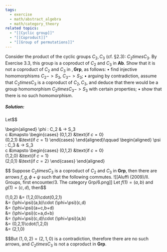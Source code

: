 ```yaml
---
tags:
  - exercise
  - math/abstract_algebra
  - math/category_theory
related topics:
  - "[[Cyclic group]]"
  - "[[Coproduct]]"
  - "[[Group of permutations]]"
---
```

Consider the product of the cyclic groups $C_2, C_3$ (cf. §2.3): $C_2 times C_3$. By
Exercise 3.3, this group is a coproduct of $C_2$ and $C_3$ in $\mathbf{Ab}$. Show that it is not a
coproduct of $C_2$ and $C_3$ in $,\mathbf{Grp}$, as follows:
• find injective homomorphisms $C_2 -> S_3$, $C_3 -> S_3$;
• arguing by contradiction, assume that $C_2 times C_3$ is a coproduct of $C_2, C_3$, and
deduce that there would be a group homomorphism $C_2 times C_3 -> S_3$ with certain
properties;
• show that there is no such homomorphism.

##### Solution:
Let$$

  \begin{aligned}
    \phi : C_2 & -> S_3\
    c &\mapsto
    \begin{cases}
      (0,1,2) &\text{if $c=0$}\
      (0,2,1) &\text{if $c=1$}
    \end{cases}
  \end{aligned}\qquad
  \begin{aligned}
    \psi : C_3 & -> S_3\
    c &\mapsto
    \begin{cases}
      (0,1,2) &\text{if $c=0$}\
      (1,2,0) &\text{if $c=1$}\
      (2,0,1) &\text{if $c=2$}
    \end{cases}
  \end{aligned}

$$
Suppose $C_2 times C_3$ is a coproduct of $C_2$ and $C_3$ in $\mathbf{Grp}$, then there are arrows $f,g,\phi+\psi$
such that the following commutes.
![[Aluffi (2009)/II. Groups, first encounter/3. The category Grp/6.png]]
Let $f(1)=(a,b)$ and $g(1)=(c,d)$, then$$

  (1,0,2)
  &= (1,2,0)\cdot(0,2,1)\
  &= (\phi+\psi)(a,b)\cdot (\phi+\psi)(c,d)\
  &= (\phi+\psi)(a+c,b+d)\
  &= (\phi+\psi)(c+a,d+b)\
  &= (\phi+\psi)(c,d)\cdot (\phi+\psi)(a,b)\
  &= (0,2,1)\cdot(1,2,0)\
  &= (2,1,0)

$$But $(1,0,2)=(2,1,0)$ is a contradiction, therefore there are no such arrows, and $C_2 times C_3$ is not a coproduct in $\mathbf{Grp}$.
